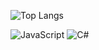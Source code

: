 ![Top Langs](https://github-readme-stats.vercel.app/api/top-langs/?username=matheuscardosoc&layout=compact&theme=tokyonight)

![JavaScript](https://img.shields.io/badge/-JavaScript-F7DF1E?style=flat&logo=javascript&logoColor=000)
![C#](https://img.shields.io/badge/-CSharp-239120?style=flat&logo=csharp&logoColor=white)
